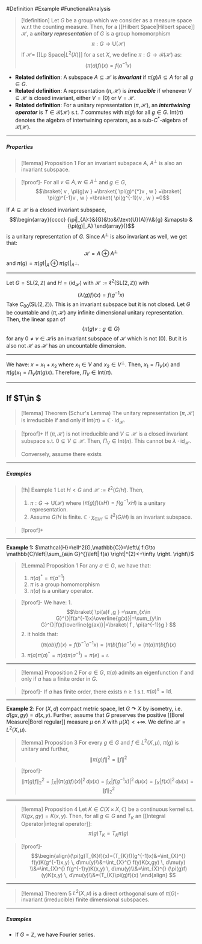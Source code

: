 #Definition #Example #FunctionalAnalysis 

> [!definition]
> Let $G$ be a group which we consider as a measure space w.r.t the counting measure. Then, for a [[Hilbert Space|Hilbert space]] $\mathcal{H}$, a ***unitary representation*** of $G$ is a group homomorphism $$\pi:G \to \text{U}(\mathcal{H})$$ 
> If $\mathcal{H}=$ [[Lp Space|$L^2(X)$]] for a set $X$, we define $\pi:G \to \mathcal{B}(\mathcal{H})$ as:
> $$(\pi(a)f)(x)=f(a^{-1}x)$$
- **Related definition**: A subspace $A\subseteq \mathcal{H}$ is ***invariant*** if $\pi(g)A\subseteq A$ for all $g\in G$.
- **Related definition**: A representation $(\pi,\mathcal{H})$ is ***irreducible*** if whenever $V\subseteq \mathcal{H}$ is closed invariant, either $V=(0)$ or $V=\mathcal{H}$.
- **Related definition**: For a unitary representation $(\pi,\mathcal{H})$, an ***intertwining operator*** is $T\in \mathcal{B}(\mathcal{H})$ s.t. $T$ commutes with $\pi(g)$ for all $g\in G$. $\text{Int}(\pi)$ denotes the algebra of intertwining operators, as a sub-$C^{*}$-algebra of $\mathcal{B}(\mathcal{H})$.
---

##### Properties
> [!lemma] Proposition 1
> For an invariant subspace $A$, $A^{\bot}$ is also an invariant subspace.

> [!proof]-
> For all $v\in A,w\in A^{\bot}$ and $g\in G$, $$\braket{ v , \pi(g)w } =\braket{ \pi(g)^{*}v , w } =\braket{ \pi(g)^{-1}v , w } =\braket{ \pi(g^{-1})v , w } =0$$

If $A\subseteq \mathcal{H}$ is a closed invariant subspace, $$\begin{array}{cccc} {\pi|_{A}:}&{G}&\to&{\text{U}(A)}\\&{g} &\mapsto & {\pi(g)|_A} \end{array}{}$$is a unitary representation of $G$. Since $A^{\bot}$ is also invariant as well, we get that: $$\mathcal{H}=A\oplus A^{\bot}$$and $\pi(g)=\pi(g)|_{A}\oplus \pi(g)|_{A^{\bot}}$.

---
Let $G=\text{SL}(2,\mathbb{Z})$ and $H=(\text{id}_{\mathcal{H}})$ with $\mathcal{H}:=\ell^{2}(\text{SL}(2,\mathbb{Z}))$ with $$(\lambda(g)f)(x)=f(g^{-1}x)$$Take $C_{00}(\text{SL}(2,\mathbb{Z}))$. This is an invariant subspace but it is not closed. Let $G$ be countable and $(\pi,\mathcal{H})$ any infinite dimensional unitary representation. Then, the linear span of $$\{  \pi(g)v:g\in G\}$$for any $0\neq v\in \mathcal{H}$is an invariant subspace of $\mathcal{H}$ which is not $(0)$. But it is also not $\mathcal{H}$ as $\mathcal{H}$ has an uncountable dimension. 

---
We have: $x=x_{1}+x_{2}$ where $x_{1}\in V$ and $x_{2}\in V^{\bot}$. Then, $x_{1}=\Pi_{V}(x)$ and $\pi(g)x_{1}=\Pi_{V}(\pi(g)x)$. Therefore, $\Pi_{V}\in \text{Int}(\pi).$

---
If $T\in $
---
> [!lemma] Theorem (Schur's Lemma)
> The unitary representation $(\pi,\mathcal{H})$ is irreducible if and only if $\text{Int}(\pi)=\mathbb{C}\cdot \text{id}_{\mathcal{H}}$.

> [!proof]+
> If $(\pi,\mathcal{H})$ is not irreducible and $V\subseteq \mathcal{H}$ is a closed invariant subspace s.t. $0\subsetneq V\subsetneq\mathcal{H}$. Then, $\Pi_{V}\in \text{Int}(\pi)$. This cannot be $\lambda \cdot \text{id}_{\mathcal{H}}$.
> 
> Conversely, assume there exists 
---
##### Examples
> [!h] Example 1
> Let $H<G$ and $\mathcal{H}:=\ell^2(G / H)$. Then, 
> 1. $\pi:G\to \text{U}(\mathcal{H})$ where $(\pi(g)f)(xH)=f(g^{-1}xH)$ is a unitary representation.
> 2. Assume $G / H$ is finite. $\mathbb{C}\cdot \chi_{G / H}\subseteq \ell^{2}(G / H)$  is an invariant subspace.

> [!proof]+

---


**Example 1:** $\mathcal{H}=\ell^2(G,\mathbb{C})=\left\{  f:G\to \mathbb{C}\left|\sum_{a\in G}^{}\left| f(a) \right|^{2}<+\infty \right. \right\}$
> [!Lemma] Proposition 1
> For any $a\in G$, we have that:
> 1. $\pi(a)^{*}=\pi(a^{-1})$
> 2. $\pi$ is a group homomorphism
> 3. $\pi(a)$ is a unitary operator.

>[!proof]-
> We have:
> 1. 
>$$\braket{ \pi(a)f ,g  } =\sum_{x\in G}^{}|f(a^{-1}x)\overline{g(x)}|=\sum_{y\in G}^{}|f(x)\overline{g(ax)}|=\braket{ f , \pi(a^{-1})g } $$
> 2. it holds that: $$(\pi(ab)f)(x)=f(b^{-1}a^{-1}x)=(\pi(b)f)(a^{-1}x)=(\pi(a)\pi(b)f)(x)$$
> 3. $\pi(a)\pi(a)^*=\pi(a)\pi(a^{-1})=\pi(e)=\iota$.
---
> [!lemma] Proposition 2
> For $a\in G$, $\pi(a)$ admits an eigenfunction if and only if $a$ has a finite order in $G$.

>[!proof]-
>If $a$ has finite order, there exists $n\geq 1$ s.t. $\pi(a)^n=\text{Id}$. 

---
**Example 2**: For $(X,d)$ compact metric space, let $G\curvearrowright X$ by isometry, i.e. $d(gx,gy)=d(x,y)$. Further, assume that $G$ preserves the positive [[Borel Measure|Borel regular]] measure $\mu$ on $X$ with $\mu(X)<+\infty$. We define $\mathcal{H}=L^2(X,\mu)$.

> [!lemma] Proposition 3
> For every $g\in G$ and $f\in L^2(X,\mu)$, $\pi(g)$ is unitary and further, $$\left\| \pi(g)f \right\| ^{2}=\left\| f \right\| ^{2}$$

> [!proof]-
> $$\left\| \pi(g)f \right\|_{2} ^{2}=\int_{X}^{}\left| (\pi(g)f)(x) \right|^{2}   \, d\mu(x)=\int_{X}^{} \left| f(g^{-1}x) \right| ^{2} \, d\mu(x) =\int_{X}^{} \left| f(x) \right| ^{2} \, d\mu(x)=\left\| f \right\|_{2} ^{2}  $$
---
> [!lemma] Proposition 4
> Let $K\in C(X\times X,\mathbb{C})$ be a continuous kernel s.t. $K(gx,gy)=K(x,y)$. Then, for all $g\in G$ and $T_{K}$ an [[Integral Operator|integral operator]]:$$\pi(g)T_{K}=T_{K}\pi(g)$$

> [!proof]-
> $$\begin{align}(\pi(g)T_{K}f)(x)=(T_{K}f)(g^{-1}x)&=\int_{X}^{} f(y)K(g^{-1}x,y) \, d\mu(y)\\&=\int_{X}^{} f(y)K(x,gy) \, d\mu(y) \\&=\int_{X}^{} f(g^{-1}y)K(x,y) \, d\mu(y)\\&=\int_{X}^{} (\pi(g)f)(y)K(x,y) \, d\mu(y)\\&=(T_{K}\pi(g)f)(x) \end{align} $$
---
> [!lemma] Theorem 5
> $L^{2}(X,\mu)$ is a direct orthogonal sum of $\pi(G)$-invariant (irreducible) finite dimensional subspaces.
---
##### Examples
- If $G=\mathbb{Z}$, we have Fourier series.